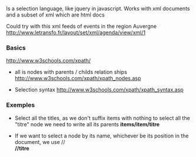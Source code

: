 Is a selection language, like jquery in javascript. 
Works with xml documents and a subset of xml which are html docs

Could try with this xml feeds of events in the region Auvergne   
http://www.letransfo.fr/layout/set/xml/agenda/view/xml/1

### Basics
http://www.w3schools.com/xpath/

* all is nodes with parents / childs relation ships
http://www.w3schools.com/xpath/xpath_nodes.asp

* Selection syntax 
http://www.w3schools.com/xpath/xpath_syntax.asp

### Exemples

* Select all the titles, as we don't suffix items with nothing to select all the "titre" node we need to write all its parents 
**items/item/titre**

* If we want to select a node by its name, whichever be its position in the document, we use //    
**//titre** 